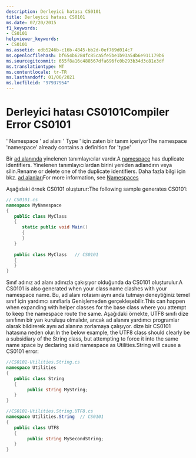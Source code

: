 ```yaml
---
description: Derleyici hatası CS0101
title: Derleyici hatası CS0101
ms.date: 07/20/2015
f1_keywords:
- CS0101
helpviewer_keywords:
- CS0101
ms.assetid: edb5246b-c16b-4845-bb2d-0ef769d014c7
ms.openlocfilehash: bf654b6284fc85ca5fe5be1b93a54b6e911179b6
ms.sourcegitcommit: 655f8a16c488567dfa696fc0b293b34d3c81e3df
ms.translationtype: MT
ms.contentlocale: tr-TR
ms.lasthandoff: 01/06/2021
ms.locfileid: "97937954"
---
```

# <a name="compiler-error-cs0101"></a><span data-ttu-id="188c2-103">Derleyici hatası CS0101</span><span class="sxs-lookup"><span data-stu-id="188c2-103">Compiler Error CS0101</span></span>

<span data-ttu-id="188c2-104">' Namespace ' ad alanı ' Type ' için zaten bir tanım içeriyor</span><span class="sxs-lookup"><span data-stu-id="188c2-104">The namespace 'namespace' already contains a definition for 'type'</span></span>  
  
 <span data-ttu-id="188c2-105">Bir [ad alanında](../language-reference/keywords/namespace.md) yinelenen tanımlayıcılar vardır.</span><span class="sxs-lookup"><span data-stu-id="188c2-105">A [namespace](../language-reference/keywords/namespace.md) has duplicate identifiers.</span></span> <span data-ttu-id="188c2-106">Yinelenen tanımlayıcılardan birini yeniden adlandırın veya silin.</span><span class="sxs-lookup"><span data-stu-id="188c2-106">Rename or delete one of the duplicate identifiers.</span></span> <span data-ttu-id="188c2-107">Daha fazla bilgi için bkz. [ad alanları](../programming-guide/namespaces/index.md)</span><span class="sxs-lookup"><span data-stu-id="188c2-107">For more information, see [Namespaces](../programming-guide/namespaces/index.md)</span></span>  
  
 <span data-ttu-id="188c2-108">Aşağıdaki örnek CS0101 oluşturur:</span><span class="sxs-lookup"><span data-stu-id="188c2-108">The following sample generates CS0101:</span></span>  
  
```csharp  
// CS0101.cs  
namespace MyNamespace  
{  
   public class MyClass  
   {  
      static public void Main()  
      {  
      }  
   }  
  
   public class MyClass   // CS0101  
   {  
   }  
}  
```

<span data-ttu-id="188c2-109">Sınıf adınız ad alanı adınızla çakışıyor olduğunda da CS0101 oluşturulur.</span><span class="sxs-lookup"><span data-stu-id="188c2-109">A CS0101 is also generated when your class name clashes with your namespace name.</span></span>  <span data-ttu-id="188c2-110">Bu, ad alanı rotasını aynı anda tutmayı deneytiğiniz temel sınıf için yardımcı sınıflarla Genişlemeden gerçekleşebilir.</span><span class="sxs-lookup"><span data-stu-id="188c2-110">This can happen when expanding with helper classes for the base class where you attempt to keep the namespace route the same.</span></span>  <span data-ttu-id="188c2-111">Aşağıdaki örnekte, UTF8 sınıfı dize sınıfının bir yan kuruluşu olmalıdır, ancak ad alanını yardımcı programlar olarak bildirerek aynı ad alanına zorlamaya çalışıyor. dize bir CS0101 hatasına neden olur:</span><span class="sxs-lookup"><span data-stu-id="188c2-111">In the below example, the UTF8 class should clearly be a subsidiary of the String class, but attempting to force it into the same name space by declaring said namespace as Utilities.String will cause a CS0101 error:</span></span>

```csharp
//CS0101-Utilities.String.cs
namespace Utilities
{  
   public class String
   {  
        public string MyString;
   }  
}

//CS0101-Utilities.String.UTF8.cs
namespace Utilities.String  // CS0101  
{  
   public class UTF8
   {  
        public string MySecondString;
   }  
}  
```
